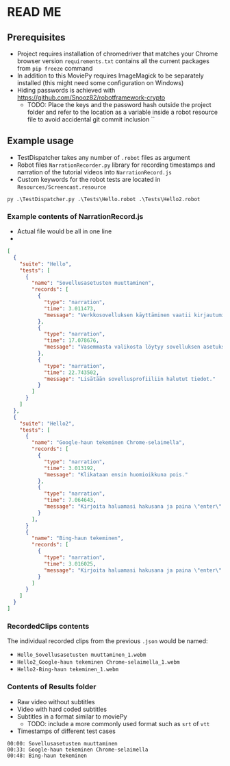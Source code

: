 # READ ME

## Prerequisites

* Project requires installation of chromedriver that matches your Chrome browser version
`requirements.txt` contains all the current packages from `pip freeze` command
* In addition to this MoviePy requires ImageMagick to be separately installed (this might need some configuration on  Windows)
* Hiding passwords is achieved with https://github.com/Snooz82/robotframework-crypto 
  * TODO: Place the keys and the password hash outside the project folder and refer to the location as a variable inside  a robot resource file to avoid accidental git commit inclusion
``
## Example usage
* TestDispatcher takes any number of `.robot` files as argument
* Robot files `NarrationRecorder.py` library for recording timestamps and narration of the tutorial videos into `NarrationRecord.js`
* Custom keywords for the robot tests are located in ``Resources/Screencast.resource``

```commandline
py .\TestDispatcher.py .\Tests\Hello.robot .\Tests\Hello2.robot
```

### Example contents of NarrationRecord.js
* Actual file would be all in one line
* 
```json
[
  {
    "suite": "Hello",
    "tests": [
      {
        "name": "Sovellusasetusten muuttaminen",
        "records": [
          {
            "type": "narration",
            "time": 3.011473,
            "message": "Verkkosovelluksen käyttäminen vaatii kirjautumistiedot."
          },
          {
            "type": "narration",
            "time": 17.078676,
            "message": "Vasemmasta valikosta löytyy sovelluksen asetukset."
          },
          {
            "type": "narration",
            "time": 22.743502,
            "message": "Lisätään sovellusprofiiliin halutut tiedot."
          }
        ]
      }
    ]
  },
  {
    "suite": "Hello2",
    "tests": [
      {
        "name": "Google-haun tekeminen Chrome-selaimella",
        "records": [
          {
            "type": "narration",
            "time": 3.013192,
            "message": "Klikataan ensin huomioikkuna pois."
          },
          {
            "type": "narration",
            "time": 7.064643,
            "message": "Kirjoita haluamasi hakusana ja paina \"enter\"."
          }
        ],
      }
      {
        "name": "Bing-haun tekeminen",
        "records": [
          {
            "type": "narration",
            "time": 3.016025,
            "message": "Kirjoita haluamasi hakusana ja paina \"enter\"."
          }
        ]
      }
    ]
  }
]
```

### RecordedClips contents

The individual recorded clips from the previous `.json` would be named:
* `Hello_Sovellusasetusten muuttaminen_1.webm`
* `Hello2_Google-haun tekeminen Chrome-selaimella_1.webm`
* `Hello2-Bing-haun tekeminen_1.webm`

### Contents of Results folder
* Raw video without subtitles
* Video with hard coded subtitles
* Subtitles in a format similar to moviePy
  * TODO: include a more commonly used format such as `srt` of `vtt` 
* Timestamps of different test cases

```text
00:00: Sovellusasetusten muuttaminen
00:33: Google-haun tekeminen Chrome-selaimella
00:48: Bing-haun tekeminen
```